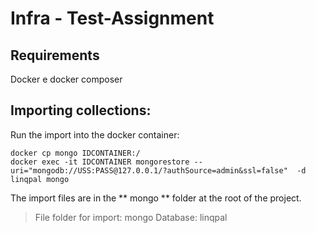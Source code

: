 # Infra - Test-Assignment

## Requirements

Docker e docker composer


## Importing collections:


Run the import into the docker container:

```
docker cp mongo IDCONTAINER:/
docker exec -it IDCONTAINER mongorestore --uri="mongodb://USS:PASS@127.0.0.1/?authSource=admin&ssl=false"  -d linqpal mongo
```

The import files are in the ** mongo ** folder at the root of the project.

> File folder for import: mongo
> Database: linqpal


